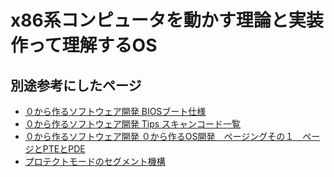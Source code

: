 # x86系コンピュータを動かす理論と実装 作って理解するOS

## 別途参考にしたページ
* [０から作るソフトウェア開発 BIOSブート仕様](http://softwaretechnique.jp/OS_Development/Tips/BIOS/bios_boot_spec06.html)
* [０から作るソフトウェア開発 Tips スキャンコード一覧](http://softwaretechnique.jp/OS_Development/Tips/scan_code_set1.html)
* [０から作るソフトウェア開発 ０から作るOS開発　ページングその１　ページとPTEとPDE](http://softwaretechnique.jp/OS_Development/kernel_development07.html)
* [プロテクトモードのセグメント機構](http://caspar.hazymoon.jp/OpenBSD/annex/intel_segment.html)
